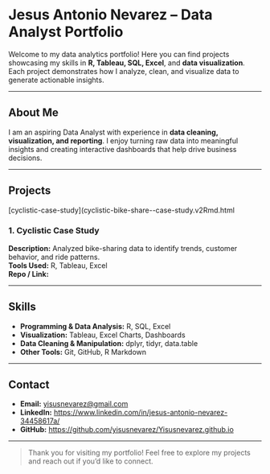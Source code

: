 # Jesus Antonio Nevarez – Data Analyst Portfolio

Welcome to my data analytics portfolio! Here you can find projects showcasing my skills in **R, Tableau, SQL, Excel**, and **data visualization**. Each project demonstrates how I analyze, clean, and visualize data to generate actionable insights.

---

## About Me
I am an aspiring Data Analyst with experience in **data cleaning, visualization, and reporting**. I enjoy turning raw data into meaningful insights and creating interactive dashboards that help drive business decisions.

---

## Projects
[cyclistic-case-study](cyclistic-bike-share--case-study.v2Rmd.html
### 1. Cyclistic Case Study
**Description:** Analyzed bike-sharing data to identify trends, customer behavior, and ride patterns.  
**Tools Used:** R, Tableau, Excel  
**Repo / Link:** 


---

## Skills
- **Programming & Data Analysis:** R, SQL, Excel  
- **Visualization:** Tableau, Excel Charts, Dashboards  
- **Data Cleaning & Manipulation:** dplyr, tidyr, data.table  
- **Other Tools:** Git, GitHub, R Markdown

---

## Contact
- **Email:** yisusnevarez@gmail.com
- **LinkedIn:** https://www.linkedin.com/in/jesus-antonio-nevarez-34458617a/
- **GitHub:** https://github.com/yisusnevarez/Yisusnevarez.github.io

---

> Thank you for visiting my portfolio! Feel free to explore my projects and reach out if you’d like to connect.
